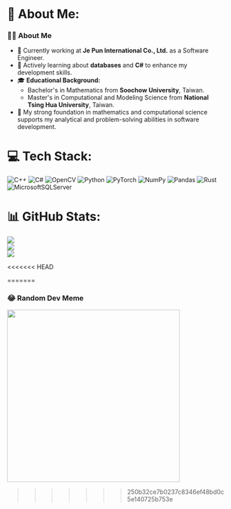 # 💫 About Me:
### 👨‍💻 About Me

- 🔭 Currently working at **Je Pun International Co., Ltd.** as a Software Engineer.
- 🌱 Actively learning about **databases** and **C#** to enhance my development skills.
- 🎓 **Educational Background:**
  - Bachelor's in Mathematics from **Soochow University**, Taiwan.
  - Master's in Computational and Modeling Science from **National Tsing Hua University**, Taiwan.
- 🧠 My strong foundation in mathematics and computational science supports my analytical and problem-solving abilities in software development.


# 💻 Tech Stack:
![C++](https://img.shields.io/badge/c++-%2300599C.svg?style=for-the-badge&logo=c%2B%2B&logoColor=white) ![C#](https://img.shields.io/badge/c%23-%23239120.svg?style=for-the-badge&logo=csharp&logoColor=white) ![OpenCV](https://img.shields.io/badge/opencv-%23white.svg?style=for-the-badge&logo=opencv&logoColor=white) ![Python](https://img.shields.io/badge/python-3670A0?style=for-the-badge&logo=python&logoColor=ffdd54) ![PyTorch](https://img.shields.io/badge/PyTorch-%23EE4C2C.svg?style=for-the-badge&logo=PyTorch&logoColor=white) ![NumPy](https://img.shields.io/badge/numpy-%23013243.svg?style=for-the-badge&logo=numpy&logoColor=white) ![Pandas](https://img.shields.io/badge/pandas-%23150458.svg?style=for-the-badge&logo=pandas&logoColor=white) ![Rust](https://img.shields.io/badge/rust-%23000000.svg?style=for-the-badge&logo=rust&logoColor=white) ![MicrosoftSQLServer](https://img.shields.io/badge/Microsoft%20SQL%20Server-CC2927?style=for-the-badge&logo=microsoft%20sql%20server&logoColor=white)
# 📊 GitHub Stats:
![](https://github-readme-stats.vercel.app/api?username=Mephisto-000&theme=dark&hide_border=false&include_all_commits=true&count_private=false)<br/>
![](https://github-readme-streak-stats.herokuapp.com/?user=Mephisto-000&theme=dark&hide_border=false)<br/>
![](https://github-readme-stats.vercel.app/api/top-langs/?username=Mephisto-000&theme=dark&hide_border=false&include_all_commits=true&count_private=false&layout=compact)

<<<<<<< HEAD
<!-- Proudly created with GPRM ( https://gprm.itsvg.in ) -->
=======
### 😂 Random Dev Meme
<img src='https://randommeme-five.vercel.app/' style="height: 400px;"/>


<!-- Proudly created with GPRM ( https://gprm.itsvg.in ) -->
>>>>>>> 250b32ce7b0237c8346ef48bd0c5e140725b753e
